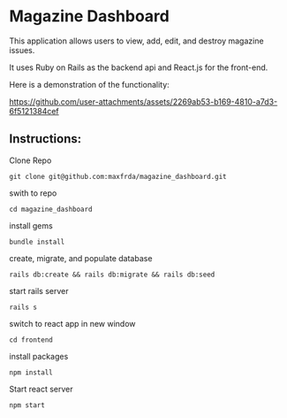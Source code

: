 # Magazine Dashboard

This application allows users to view, add, edit, and destroy magazine issues.

It uses Ruby on Rails as the backend api and React.js for the front-end.

Here is a demonstration of the functionality:


https://github.com/user-attachments/assets/2269ab53-b169-4810-a7d3-6f5121384cef

## Instructions:

Clone Repo
```
git clone git@github.com:maxfrda/magazine_dashboard.git
```
swith to repo
```
cd magazine_dashboard
```

install gems
```
bundle install
```

create, migrate, and populate database
```
rails db:create && rails db:migrate && rails db:seed
```

start rails server
```
rails s
```

switch to react app in new window
```
cd frontend
```

install packages
```
npm install
```
Start react server
```
npm start
```






